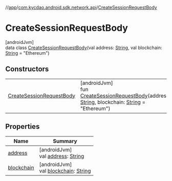 //[app](../../../index.md)/[com.kycdao.android.sdk.network.api](../index.md)/[CreateSessionRequestBody](index.md)

# CreateSessionRequestBody

[androidJvm]\
data class [CreateSessionRequestBody](index.md)(val address: [String](https://kotlinlang.org/api/latest/jvm/stdlib/kotlin/-string/index.html), val blockchain: [String](https://kotlinlang.org/api/latest/jvm/stdlib/kotlin/-string/index.html) = &quot;Ethereum&quot;)

## Constructors

| | |
|---|---|
| [CreateSessionRequestBody](-create-session-request-body.md) | [androidJvm]<br>fun [CreateSessionRequestBody](-create-session-request-body.md)(address: [String](https://kotlinlang.org/api/latest/jvm/stdlib/kotlin/-string/index.html), blockchain: [String](https://kotlinlang.org/api/latest/jvm/stdlib/kotlin/-string/index.html) = &quot;Ethereum&quot;) |

## Properties

| Name | Summary |
|---|---|
| [address](address.md) | [androidJvm]<br>val [address](address.md): [String](https://kotlinlang.org/api/latest/jvm/stdlib/kotlin/-string/index.html) |
| [blockchain](blockchain.md) | [androidJvm]<br>val [blockchain](blockchain.md): [String](https://kotlinlang.org/api/latest/jvm/stdlib/kotlin/-string/index.html) |
